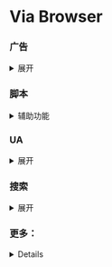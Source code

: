 # Via Browser  


### 广告
<details>
  <summary> 展开 </summary>  
  

  `ABP Merge Rules`或:`AdRules AdBlock List 精简版`二选一

  * ABPMerge Rules `(5w+丨广告拦截规则合并)` <sup>[主页](https://github.com/damengzhu/abpmerge)
    ```
    https://gitea.com/lemon399/AdRules/raw/branch/main/abpmerge.txt
    ```
    
  * AdRules AdBlock List 精简版 `(3w+丨在中国地区屏蔽广告的列表)` <sup>[主页](https://github.com/Cats-Team/AdRules)
    ```
    https://bitbucket.org/hacamer/adrules/raw/main/adblock_lite.txt
    ```
    
  * 乘风视频规则 `(200 丨如名, 专针对视频网站作出的规则)` <sup>[主页](https://github.com/xinggsf/Adblock-Plus-Rule)
    ```
    https://cdn.jsdelivr.net/gh/xinggsf/Adblock-Plus-Rule@master/mv.txt
    ```
    
  * 去除 APP 下载提示 `(1000+丨去 APP 下载提示规则)`  <sup>[主页](https://github.com/Noyllopa/NoAppDownload)
    ```
    https://cdn.jsdelivr.net/gh/Noyllopa/NoAppDownload@master/NoAppDownload.txt
    ```
    
  * Ad-J `(300+丨 jk278 的自用移动端去广告规则, 常用网站精选)`  <sup>[主页](https://github.com/jk278/Ad-J/blob)
    ```
    https://gcore.jsdelivr.net/gh/jk278/Ad-J/Ad-J.txt
    ```
</details>

### 脚本
 <details>
  <summary> 辅助功能 </summary>  
  
  
1.[屏幕边缘下拉刷新](https://update.greasyfork.cc/scripts/462927.user.js)  

2.[CSDN超强防护](https://update.greasyfork.cc/scripts/458601.user.js)  

3.[手机百度搜索净化](https://update.greasyfork.cc/scripts/467204.user.js)  

4.[GitHub中文化插件](https://update.greasyfork.cc/scripts/435208.user.js)  

5.[反重定向-anti-redirect](https://greasyfork.cc/scripts/11915.user.js)  

6.[强制复制](https://update.greasyfork.cc/scripts/458145.user.js)  

7.[Bilibili Lite](https://update.greasyfork.cc/scripts/468246.user.js)  

8.[通用阅读器](https://update.greasyfork.cc/scripts/377230.user.js)  

9.[蓝奏云重定向+记住密码](https://update.greasyfork.cc/scripts/488847.user.js)    

10.[蓝奏云自动点击下载，记住分享密码自动填写](https://update.greasyfork.cc/scripts/489281.user.js)   

11.[123盘自动填写提取码](https://update.update.greasyfork.cc/scripts/489660.user.js)  

</details>

### UA
<details>
  <summary> 展开 </summary>  
  

⚠提醒：尽量避免使用除默认以外的全局UA

1.简单搜索UA旧版整合(`SearchCraft/2.6.3`)
```
Mozilla/5.0 (Linux; U; Android 10; zh-CN; 2014811 Build/QQ3A.200805.001) AppleWebKit/537.36 (KHTML, like Gecko) Version/4.0 Chrome/119.0.2564.116 Quark/3.8.2.126 Mobile Safari/537.36 T7/10.3 SearchCraft/2.6.3 (Baidu; P1 8.0.0) edge
```

2.Edge UA(移动，已简化)
```
Mozilla/5.0 (Linux; Android 10; K) AppleWebKit/537.36 (KHTML, like Gecko) Chrome/135.0.0.0 Mobile Safari/537.36 EdgA/135.0.0.0
```

3.夸克UA
```
Mozilla/5.0 (Linux; U; Android 14; zh-CN; 22081212C Build/UKQ1.230917.001) AppleWebKit/537.36 (KHTML, like Gecko) Version/4.0 Chrome/100.0.4896.58 Quark/7.10.5.800 Mobile Safari/537.36
```

4.QQ浏览器UA
```
Mozilla/5.0 (Linux; U; Android 14; zh-cn; 22081212C Build/UKQ1.230917.001) AppleWebKit/537.36 (KHTML, like Gecko) Version/4.0 Chrome/130.0.6723.107 MQQBrowser/15.7 Mobile Safari/537.36
```

</details>

### 搜索
<details>
  <summary> 展开 </summary>  
  
  

Bing中国
```
https://cn.bing.com/search?qs=n&form=seinsb&sp=-1&q=
```

Oceanhero(德国的搜索引擎，称每五次搜索就收集一个海洋塑料瓶)
```
https://oceanhero.today/web?q=
基于DuckDuckGo，无广告，完美的自动翻页，会保留到上次阅读词条，自带一个能识别中文但不会中文回答的AI
```

SearXNG(开源搜索引擎)
```
https://searx.si/search?q=
聚合搜索引擎，无广告，不收集或跟踪用户数据；国内能使用的站点不一定稳定
```

Yandex(俄国搜索引擎)
```
https://www.yandex.com/search/touch/?text=
有广告，但架不住美图多
```

秘塔AI(via在5.7.5版本后内置，可显示大纲视图)
```
https://metaso.cn/?q=
```

纳米搜索(原360AI，无需登录，不保留关键词，可显示大纲图表)
```
https://www.n.cn/?q=
```
</details>


### 更多：
<details>  


半梦半醒脚本推荐 ：    
https://github.com/daybreak1929/ViaBrowserCollection/blob/main/cn/script-share.md    


官方介绍Scheme文档：  
https://viayoo.com/zh-cn/docs/about-the-uri-scheme-of-via-for-android.html  


https://github.com/daybreak1929/ViaBrowserCollection/tree/main  


https://github.com/Daidai0912/x-via/  


</details>

